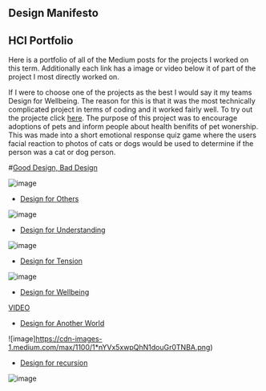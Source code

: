 ## Design Manifesto



## HCI Portfolio 

Here is a portfolio of all of the Medium posts for the projects I worked on this term.  Additionally each link has a image or video below it of part of the project I most directly worked on. 

If I were to choose one of the projects as the best I would say it my teams Design for Wellbeing. The reason for this is that it was the most technically complicated project in terms of coding and it worked fairly well. To try out the projecte click [here](https://brcoll.github.io/DesignForWellbeing/). The purpose of this project was to encourage adoptions of pets and inform people about health benifits of pet wonership. This was made into a short emotional response quiz game where the users facial reaction to photos of cats or dogs would be used to determine if the person was a cat or dog person. 

#[Good Design, Bad Design](https://medium.com/@nxgamarra/good-design-bad-design-ab062df17c6b)

![image](https://cdn-images-1.medium.com/max/1100/1*nYVx5xwpQhN1douGr0TNBA.png)

- [Design for Others](https://medium.com/@cormac.collier/design-for-feedback-c212af828ccc)

![image](https://cdn-images-1.medium.com/max/440/0*JFqXXOjzzLyilelS.)

- [Design for Understanding](https://medium.com/@tiffanykayo96/design-for-understanding-billionaire-data-b04b9f6ba220)

![image](https://cdn-images-1.medium.com/max/1100/1*4zY-w2ANF6-_k4W5ugnLYw.png)

- [Design for Tension](https://medium.com/@nxgamarra/design-for-tension-c81434e5096c)

![image](https://cdn-images-1.medium.com/max/880/1*58TTNqsCFfZFZZnP77n3zQ.png)

- [Design for Wellbeing](https://medium.com/@ilanazeldin/design-for-wellbeing-7cc8d2f7a9a7)

[VIDEO](https://youtu.be/jjCbuyv5IR8)

- [Design for Another World](https://niko1499.github.io/Design-Manifesto/)

![image]https://cdn-images-1.medium.com/max/1100/1*nYVx5xwpQhN1douGr0TNBA.png)

- [Design for recursion](https://niko1499.github.io/Design-Manifesto/)

![image](https://cdn-images-1.medium.com/max/1100/1*nYVx5xwpQhN1douGr0TNBA.png)





















